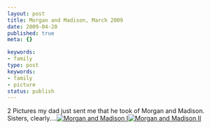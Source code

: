 ```yaml
---
layout: post
title: Morgan and Madison, March 2009
date: 2009-04-20
published: true
meta: {}

keywords:
- family
type: post
keywords:
- family
- picture
status: publish
---
```

2 Pictures my dad just sent me that he took of Morgan and Madison.  Sisters, clearly....[![Morgan and Madison I](http://media.eick.us/2011/05/3442144197_a68caf7802.jpg)](http://www.flickr.com/photos/19429588@N00/3442144197 "View 'Morgan and Madison I' on Flickr.com")[![Morgan and Madison II](http://media.eick.us/2011/05/3442960008_debf200c9b.jpg)](http://www.flickr.com/photos/19429588@N00/3442960008 "View 'Morgan and Madison II' on Flickr.com")
